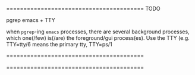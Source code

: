 ========================================
TODO

pgrep emacs + TTY

when `pgrep`-ing `emacs` processes, there are several background processes, which one(/few) is(/are) the foreground/gui process(es). Use the TTY (e.g. TTY=tty/6 means the primary tty, TTY=ps/1

========================================

========================================
